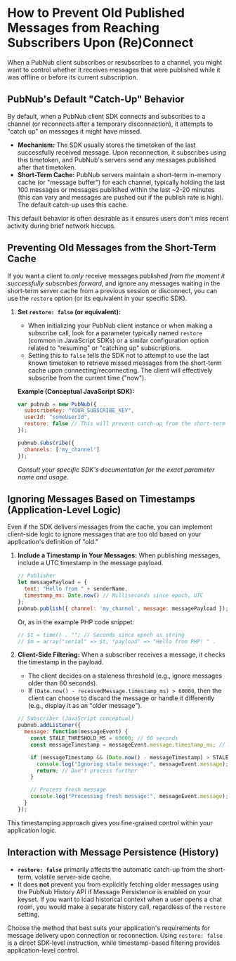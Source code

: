 # How to Prevent Old Published Messages from Reaching Subscribers Upon (Re)Connect

When a PubNub client subscribes or resubscribes to a channel, you might want to control whether it receives messages that were published while it was offline or before its current subscription. 

## PubNub's Default "Catch-Up" Behavior

By default, when a PubNub client SDK connects and subscribes to a channel (or reconnects after a temporary disconnection), it attempts to "catch up" on messages it might have missed.

*   **Mechanism:** The SDK usually stores the timetoken of the last successfully received message. Upon reconnection, it subscribes using this timetoken, and PubNub's servers send any messages published after that timetoken.
*   **Short-Term Cache:** PubNub servers maintain a short-term in-memory cache (or "message buffer") for each channel, typically holding the last 100 messages or messages published within the last ~2-20 minutes (this can vary and messages are pushed out if the publish rate is high). The default catch-up uses this cache.

This default behavior is often desirable as it ensures users don't miss recent activity during brief network hiccups.

## Preventing Old Messages from the Short-Term Cache

If you want a client to *only* receive messages published *from the moment it successfully subscribes forward*, and ignore any messages waiting in the short-term server cache from a previous session or disconnect, you can use the `restore` option (or its equivalent in your specific SDK).

1.  **Set `restore: false` (or equivalent):**
    *   When initializing your PubNub client instance or when making a subscribe call, look for a parameter typically named `restore` (common in JavaScript SDKs) or a similar configuration option related to "resuming" or "catching up" subscriptions.
    *   Setting this to `false` tells the SDK not to attempt to use the last known timetoken to retrieve missed messages from the short-term cache upon connecting/reconnecting. The client will effectively subscribe from the current time ("now").

    **Example (Conceptual JavaScript SDK):**
    ```javascript
    var pubnub = new PubNub({
      subscribeKey: "YOUR_SUBSCRIBE_KEY",
      userId: "someUserId",
      restore: false // This will prevent catch-up from the short-term cache
    });

    pubnub.subscribe({
      channels: ['my_channel']
    });
    ```
    *Consult your specific SDK's documentation for the exact parameter name and usage.*

## Ignoring Messages Based on Timestamps (Application-Level Logic)

Even if the SDK delivers messages from the cache, you can implement client-side logic to ignore messages that are too old based on your application's definition of "old."

1.  **Include a Timestamp in Your Messages:** When publishing messages, include a UTC timestamp in the message payload.
    ```javascript
    // Publisher
    let messagePayload = {
      text: "Hello from " + senderName,
      timestamp_ms: Date.now() // Milliseconds since epoch, UTC
    };
    pubnub.publish({ channel: 'my_channel', message: messagePayload });
    ```
    Or, as in the example PHP code snippet:
    ```php
    // $t = time() . ""; // Seconds since epoch as string
    // $m = array("serial" => $t, "payload" => "Hello from PHP! " . 

2.  **Client-Side Filtering:** When a subscriber receives a message, it checks the timestamp in the payload.
    *   The client decides on a staleness threshold (e.g., ignore messages older than 60 seconds).
    *   If `(Date.now() - receivedMessage.timestamp_ms) > 60000`, then the client can choose to discard the message or handle it differently (e.g., display it as an "older message").

    ```javascript
    // Subscriber (JavaScript conceptual)
    pubnub.addListener({
      message: function(messageEvent) {
        const STALE_THRESHOLD_MS = 60000; // 60 seconds
        const messageTimestamp = messageEvent.message.timestamp_ms; // Assuming this field exists

        if (messageTimestamp && (Date.now() - messageTimestamp) > STALE_THRESHOLD_MS) {
          console.log("Ignoring stale message:", messageEvent.message);
          return; // Don't process further
        }

        // Process fresh message
        console.log("Processing fresh message:", messageEvent.message);
      }
    });
    ```

This timestamping approach gives you fine-grained control within your application logic.

## Interaction with Message Persistence (History)

*   **`restore: false`** primarily affects the automatic catch-up from the short-term, volatile server-side cache.
*   It does **not** prevent you from explicitly fetching older messages using the PubNub History API if Message Persistence is enabled on your keyset. If you want to load historical context when a user opens a chat room, you would make a separate history call, regardless of the `restore` setting.

Choose the method that best suits your application's requirements for message delivery upon connection or reconnection. Using `restore: false` is a direct SDK-level instruction, while timestamp-based filtering provides application-level control.

